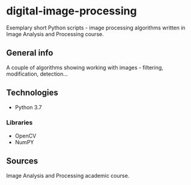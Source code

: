 # digital-image-processing
Exemplary short Python scripts - image processing algorithms written in Image Analysis and Processing course.

## General info
A couple of algorithms showing working with images - filtering, modification, detection...

## Technologies
- Python 3.7
### Libraries
- OpenCV
- NumPY

## Sources
 Image Analysis and Processing academic course.
